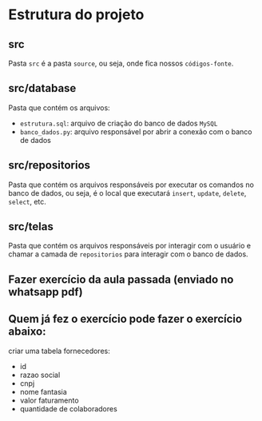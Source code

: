 # Estrutura do projeto

## src
Pasta `src` é a pasta `source`, ou seja, onde fica nossos `códigos-fonte`.

## src/database

Pasta que contém os arquivos:
- `estrutura.sql`: arquivo de criação do banco de dados `MySQL`
- `banco_dados.py`: arquivo responsável por abrir a conexão com o banco de dados

## src/repositorios
Pasta que contém os arquivos responsáveis por executar os comandos no banco de dados, ou seja, é o local que executará `insert`, `update`, `delete`, `select`, etc.

## src/telas
Pasta que contém os arquivos responsáveis por interagir com o usuário e chamar a camada de `repositorios` para interagir com o banco de dados.



## Fazer exercício da aula passada (enviado no whatsapp pdf)

##  Quem já fez o exercício pode fazer o exercício abaixo:
criar uma tabela fornecedores:
- id
- razao social
- cnpj
- nome fantasia
- valor faturamento
- quantidade de colaboradores
